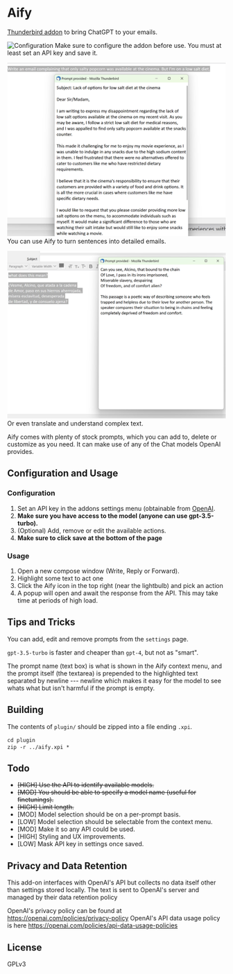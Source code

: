 # Aify

[Thunderbird addon](https://addons.thunderbird.net/en-GB/thunderbird/addon/aify/) to bring ChatGPT to your emails.

![Configuration](/screenshots/example.png)
Make sure to configure the addon before use. You must at least set an API key and save it.

![Expand short sentences into detailed text](/screenshots/example1.png)
You can use Aify to turn sentences into detailed emails.

![Translate or interpret complex text](/screenshots/example2.png)
Or even translate and understand complex text.

Aify comes with plenty of stock prompts, which you can add to, delete or customize as you need. It can make use of any of the Chat models OpenAI provides.

## Configuration and Usage

### Configuration

1. Set an API key in the addons settings menu (obtainable from [OpenAI](https://platform.openai.com/signup/).
2. **Make sure you have access to the model (anyone can use gpt-3.5-turbo).**
3. (Optional) Add, remove or edit the available actions.
4. **Make sure to click save at the bottom of the page**

### Usage

1. Open a new compose window (Write, Reply or Forward).
2. Highlight some text to act one
3. Click the Aify icon in the top right (near the lightbulb) and pick an action
4. A popup will open and await the response from the API. This may take time at periods of high load.

## Tips and Tricks

You can add, edit and remove prompts from the `settings` page.

`gpt-3.5-turbo` is faster and cheaper than `gpt-4`, but not as "smart".

The prompt name (text box) is what is shown in the Aify context menu, and the prompt itself (the textarea) is prepended to the highlighted text separated by newline --- newline which makes it easy for the model to see whats what but isn't harmful if the prompt is empty.

## Building

The contents of `plugin/` should be zipped into a file ending `.xpi`.

```
cd plugin
zip -r ../aify.xpi *
```

## Todo

- ~~[HIGH] Use the API to identify available models.~~
- ~~[MOD] You should be able to specify a model name (useful for finetunings).~~
- ~~[HIGH] Limit length.~~
- [MOD] Model selection should be on a per-prompt basis.
- [LOW] Model selection should be selectable from the context menu.
- [MOD] Make it so any API could be used.
- [HIGH] Styling and UX improvements.
- [LOW] Mask API key in settings once saved.

## Privacy and Data Retention

This add-on interfaces with OpenAI's API but collects no data itself other than settings stored locally.
The text is sent to OpenAI's server and managed by their data retention policy

OpenAI's privacy policy can be found at https://openai.com/policies/privacy-policy
OpenAI's API data usage policy is here https://openai.com/policies/api-data-usage-policies

## License

GPLv3

